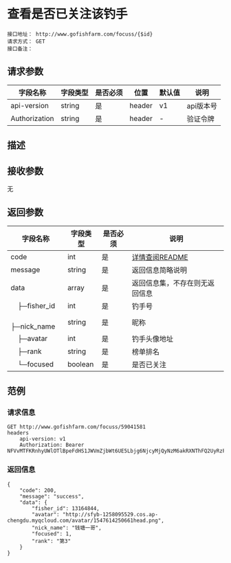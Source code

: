 # 查看是否已关注该钓手
```
接口地址： http://www.gofishfarm.com/focuss/{$id}
请求方式： GET
接口备注：
```
## 请求参数

| 字段名称 | 字段类型 | 是否必须 | 位置 | 默认值 | 说明 |
|    -    |    -    |    -    |  -   |   -   |  -   |
| api-version | string | 是 | header | v1 | api版本号 |
| Authorization | string | 是 | header | - | 验证令牌 |

## 描述

## 接收参数

无

## 返回参数

| 字段名称 | 字段类型 | 是否必须 | 说明 |
|    -    |    -    |    -    |   -   |
| code | int | 是 | [详情查阅README](https://github.com/waitforu/docs/blob/master/README.md#%E9%83%A8%E5%88%86%E8%BF%94%E5%9B%9E%E4%BF%A1%E6%81%AFcode%E8%A1%A8) |
| message | string | 是 | 返回信息简略说明 |
| data | array | 是 | 返回信息集，不存在则无返回信息 |
|　├─fisher_id | int | 是 | 钓手号 |
|　├─nick_name | string | 是 | 昵称 |
|　├─avatar | int | 是 | 钓手头像地址 |
|　├─rank | string | 是 | 榜单排名 |
|　└─focused | boolean | 是 | 是否已关注 |

## 范例

### 请求信息
```
GET http://www.gofishfarm.com/focuss/59041581
headers
	api-version: v1
	Authorization: Bearer NFVvMTFKRnhyUWlOTlBpeFdHS1JWVmZjbWt6UE5Lbjg6NjcyMjQyNzM6akRXNThFQ2UyRzFyM1FSRlpxZDcwVTg0Njd6aU40b2M=
```

### 返回信息
```
{
    "code": 200,
    "message": "success",
    "data": {
        "fisher_id": 13164844,
        "avatar": "http://sfyb-1258095529.cos.ap-chengdu.myqcloud.com/avatar/1547614250661head.png",
        "nick_name": "钱塘一哥",
        "focused": 1,
        "rank": "第3"
    }
}
```